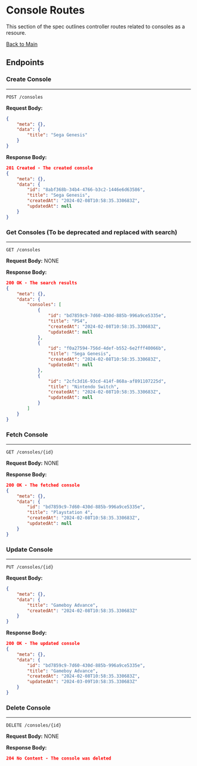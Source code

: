 # Console Routes

This section of the spec outlines controller routes related to consoles as a resoure.

[Back to Main](APISpec.md)

## Endpoints


### Create Console 
---
`POST /consoles`

**Request Body:**
```json
{
    "meta": {},
    "data": {
        "title": "Sega Genesis"
    }
}
```

**Response Body:**
```json
201 Created - The created console
{
    "meta": {},
    "data": {
        "id": "8abf368b-34b4-4766-b3c2-1446e6d63586",
        "title": "Sega Genesis",
        "createdAt": "2024-02-08T10:58:35.330683Z",
        "updatedAt": null
    }
}
```


### Get Consoles (To be deprecated and replaced with search)
---
`GET /consoles`

**Request Body:** NONE

**Response Body:**
```json
200 OK - The search results
{
    "meta": {},
    "data": {
        "consoles": [
            {
                "id": "bd7859c9-7d60-430d-885b-996a9ce5335e",
                "title": "PS4",
                "createdAt": "2024-02-08T10:58:35.330683Z",
                "updatedAt": null
            },
            {
                "id": "f0a27594-756d-4def-b552-6e2fff40066b",
                "title": "Sega Genesis",
                "createdAt": "2024-02-08T10:58:35.330683Z",
                "updatedAt": null
            },
            {
                "id": "2cfc3d16-93cd-414f-868a-af891107225d",
                "title": "Nintendo Switch",
                "createdAt": "2024-02-08T10:58:35.330683Z",
                "updatedAt": null
            }
        ]
    }
}
```


### Fetch Console
---
`GET /consoles/{id}`

**Request Body:** NONE

**Response Body:**
```json
200 OK - The fetched console
{
    "meta": {},
    "data": {
        "id": "bd7859c9-7d60-430d-885b-996a9ce5335e",
        "title": "Playstation 4",
        "createdAt": "2024-02-08T10:58:35.330683Z",
        "updatedAt": null
    }
}
```


### Update Console
---
`PUT /consoles/{id}`

**Request Body:** 
```json
{
    "meta": {},
    "data": {
        "title": "Gameboy Advance",
        "createdAt": "2024-02-08T10:58:35.330683Z"
    }
}
```

**Response Body:**
```json
200 OK - The updated console
{
    "meta": {},
    "data": {
        "id": "bd7859c9-7d60-430d-885b-996a9ce5335e",
        "title": "Gameboy Advance",
        "createdAt": "2024-02-08T10:58:35.330683Z",
        "updatedAt": "2024-03-09T10:58:35.330683Z"
    }
}
```


### Delete Console
---
`DELETE /consoles/{id}`

**Request Body:** NONE

**Response Body:**
```json
204 No Content - The console was deleted
```